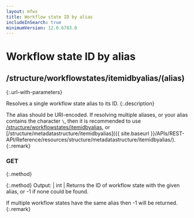 ```yaml
---
layout: mfws
title: Workflow state ID by alias
includeInSearch: true
minimumVersion: 12.0.6783.0
---
```


# Workflow state ID by alias

## /structure/workflowstates/itemidbyalias/(alias)
{:.url-with-parameters}

Resolves a single workflow state alias to its ID.
{:.description}

The alias should be URI-encoded.  If resolving multiple aliases, or your alias contains the character `\`, then it is recommended to use [/structure/workflowstates/itemidbyalias](../), or [/structure/metadatastructure/itemidbyalias]({{ site.baseurl }}/APIs/REST-API/Reference/resources/structure/metadatastructure/itemidbyalias/).
{:.remark}

### GET
{:.method}

{:.method}
Output: | int
| Returns the ID of workflow state with the given alias, or -1 if none could be found.

If multiple workflow states have the same alias then -1 will be returned.
{:.remark}